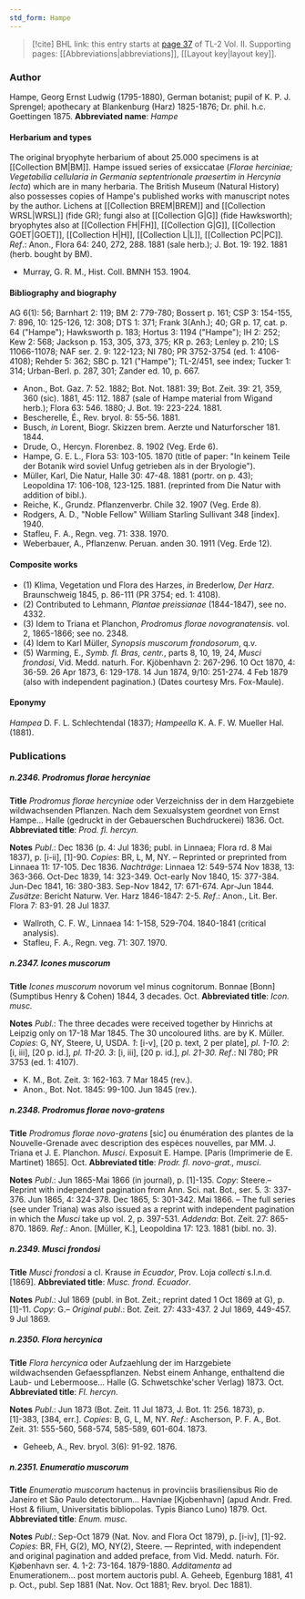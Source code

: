 ```yaml
---
std_form: Hampe
---
```


> [!cite] BHL link: this entry starts at [page 37](https://www.biodiversitylibrary.org/page/33068279) of TL-2 Vol. II.
> Supporting pages: [[Abbreviations|abbreviations]], [[Layout key|layout key]].

### Author

Hampe, Georg Ernst Ludwig (1795-1880), German botanist; pupil of K. P. J. Sprengel; apothecary at Blankenburg (Harz) 1825-1876; Dr. phil. h.c. Goettingen 1875. 
**Abbreviated name**: *Hampe*

#### Herbarium and types

The original bryophyte herbarium of about 25.000 specimens is at [[Collection BM|BM]]. Hampe issued series of exsiccatae (*Florae herciniae; Vegetabilia cellularia in Germania septentrionale praesertim in Hercynia lecta*) which are in many herbaria. The British Museum (Natural History) also possesses copies of Hampe's published works with manuscript notes by the author. Lichens at [[Collection BREM|BREM]] and [[Collection WRSL|WRSL]] (fide GR); fungi also at [[Collection G|G]] (fide Hawksworth); bryophytes also at [[Collection FH|FH]], [[Collection G|G]], [[Collection GOET|GOET]], [[Collection H|H]], [[Collection L|L]], [[Collection PC|PC]].
*Ref*.: Anon., Flora 64: 240, 272, 288. 1881 (sale herb.); J. Bot. 19: 192. 1881 (herb. bought by BM).
- Murray, G. R. M., Hist. Coll. BMNH 153. 1904.

#### Bibliography and biography

AG 6(1): 56; Barnhart 2: 119; BM 2: 779-780; Bossert p. 161; CSP 3: 154-155, 7: 896, 10: 125-126, 12: 308; DTS 1: 371; Frank 3(Anh.); 40; GR p. 17, cat. p. 64 ("Hampe"); Hawksworth p. 183; Hortus 3: 1194 ("Hampe"); IH 2: 252; Kew 2: 568; Jackson p. 153, 305, 373, 375; KR p. 263; Lenley p. 210; LS 11066-11078; NAF ser. 2. 9: 122-123; NI 780; PR 3752-3754 (ed. 1: 4106-4108); Rehder 5: 362; SBC p. 121 ("Hampe"); TL-2/451, see index; Tucker 1: 314; Urban-Berl. p. 287, 301; Zander ed. 10, p. 667.
- Anon., Bot. Gaz. 7: 52. 1882; Bot. Not. 1881: 39; Bot. Zeit. 39: 21, 359, 360 (sic). 1881, 45: 112. 1887 (sale of Hampe material from Wigand herb.); Flora 63: 546. 1880; J. Bot. 19: 223-224. 1881.
- Bescherelle, É., Rev. bryol. 8: 55-56. 1881.
- Busch, *in* Lorent, Biogr. Skizzen brem. Aerzte und Naturforscher 181. 1844.
- Drude, O., Hercyn. Florenbez. 8. 1902 (Veg. Erde 6).
- Hampe, G. E. L., Flora 53: 103-105. 1870 (title of paper: "In keinem Teile der Botanik wird soviel Unfug getrieben als in der Bryologie").
- Müller, Karl, Die Natur, Halle 30: 47-48. 1881 (portr. on p. 43); Leopoldina 17: 106-108, 123-125. 1881. (reprinted from Die Natur with addition of bibl.).
- Reiche, K., Grundz. Pflanzenverbr. Chile 32. 1907 (Veg. Erde 8).
- Rodgers, A. D., "Noble Fellow" William Starling Sullivant 348 \[index\]. 1940.
- Stafleu, F. A., Regn. veg. 71: 338. 1970.
- Weberbauer, A., Pflanzenw. Peruan. anden 30. 1911 (Veg. Erde 12).

#### Composite works

- (1) Klima, Vegetation und Flora des Harzes, *in* Brederlow, *Der Harz*. Braunschweig 1845, p. 86-111 (PR 3754; ed. 1: 4108).
- (2) Contributed to Lehmann, *Plantae preissianae* (1844-1847), see no. 4332.
- (3) Idem to Triana et Planchon, *Prodromus florae novogranatensis*. vol. 2, 1865-1866; see no. 2348.
- (4) Idem to Karl Müller, *Synopsis muscorum frondosorum*, q.v.
- (5) Warming, E., *Symb. fl. Bras, centr.*, parts 8, 10, 19, 24, *Musci frondosi*, Vid. Medd. naturh. For. Kjöbenhavn 2: 267-296. 10 Oct 1870, 4: 36-59. 26 Apr 1873, 6: 129-178. 14 Jun 1874, 9/10: 251-274. 4 Feb 1879 (also with independent pagination.) (Dates courtesy Mrs. Fox-Maule).

#### Eponymy

*Hampea* D. F. L. Schlechtendal (1837); *Hampeella* K. A. F. W. Mueller Hal. (1881).

### Publications

##### n.2346. Prodromus florae hercyniae

**Title**
*Prodromus florae hercyniae* oder Verzeichniss der in dem Harzgebiete wildwachsenden Pflanzen. Nach dem Sexualsystem geordnet von Ernst Hampe... Halle (gedruckt in der Gebauerschen Buchdruckerei) 1836. Oct.
**Abbreviated title**: *Prod. fl. hercyn.*

**Notes**
*Publ*.: Dec 1836 (p. 4: Jul 1836; publ. in Linnaea; Flora rd. 8 Mai 1837), p. \[i-ii\], \[1\]-90.
*Copies*: BR, L, M, NY. – Reprinted or preprinted from Linnaea 11: 17-105. Dec 1836.
*Nachträge*: Linnaea 12: 549-574 Nov 1838, 13: 363-366. Oct-Dec 1839, 14: 323-349. Oct-early Nov 1840, 15: 377-384. Jun-Dec 1841, 16: 380-383. Sep-Nov 1842, 17: 671-674. Apr-Jun 1844.
*Zusätze*: Bericht Naturw. Ver. Harz 1846-1847: 2-5.
*Ref*.: Anon., Lit. Ber. Flora 7: 83-91. 28 Jul 1837.
- Wallroth, C. F. W., Linnaea 14: 1-158, 529-704. 1840-1841 (critical analysis).
- Stafleu, F. A., Regn. veg. 71: 307. 1970.

##### n.2347. Icones muscorum

**Title**
*Icones muscorum* novorum vel minus cognitorum. Bonnae \[Bonn\] (Sumptibus Henry & Cohen) 1844, 3 decades. Oct.
**Abbreviated title**: *Icon. musc.*

**Notes**
*Publ*.: The three decades were received together by Hinrichs at Leipzig only on 17-18 Mar 1845. The 30 uncoloured liths. are by K. Müller. *Copies*: G, NY, Steere, U, USDA.
*1*: \[i-v\], \[20 p. text, 2 per plate\], *pl. 1-10.*
*2*: \[i, iii\], \[20 p. id.\], *pl. 11-20.*
*3*: \[i, iii\], \[20 p. id.\], *pl. 21-30.*
*Ref*.: NI 780; PR 3753 (ed. 1: 4107).
- K. M., Bot. Zeit. 3: 162-163. 7 Mar 1845 (rev.).
- Anon., Bot. Not. 1845: 99-100. Jun 1845 (rev.).

##### n.2348. Prodromus florae novo-gratens

**Title**
*Prodromus florae novo-gratens* \[sic\] ou énumération des plantes de la Nouvelle-Grenade avec description des espèces nouvelles, par MM. J. Triana et J. E. Planchon. *Musci*. Exposuit E. Hampe. \[Paris (Imprimerie de E. Martinet) 1865\]. Oct.
**Abbreviated title**: *Prodr. fl. novo-grat., musci*.

**Notes**
*Publ*.: Jun 1865-Mai 1866 (in journal), p. \[1\]-135. *Copy*: Steere.– Reprint with independent pagination from Ann. Sci. nat. Bot., ser. 5. 3: 337-376. Jun 1865, 4: 324-378. Dec 1865, 5: 301-342. Mai 1866. – The full series (see under Triana) was also issued as a reprint with independent pagination in which the *Musci* take up vol. 2, p. 397-531.
*Addenda*: Bot. Zeit. 27: 865-870. 1869.
*Ref*.: Anon. \[Müller, K.\], Leopoldina 17: 123. 1881 (bibl. no. 3).

##### n.2349. Musci frondosi

**Title**
*Musci frondosi* a cl. Krause *in Ecuador*, Prov. Loja *collecti* s.l.n.d. \[1869\].
**Abbreviated title**: *Musc. frond. Ecuador*.

**Notes**
*Publ*.: Jul 1869 (publ. in Bot. Zeit.; reprint dated 1 Oct 1869 at G), p. \[1\]-11. *Copy*: G.– *Original publ*.: Bot. Zeit. 27: 433-437. 2 Jul 1869, 449-457. 9 Jul 1869.

##### n.2350. Flora hercynica

**Title**
*Flora hercynica* oder Aufzaehlung der im Harzgebiete wildwachsenden Gefaesspflanzen. Nebst einem Anhange, enthaltend die Laub- und Lebermoose... Halle (G. Schwetschke'scher Verlag) 1873. Oct.
**Abbreviated title**: *Fl. hercyn.*

**Notes**
*Publ*.: Jun 1873 (Bot. Zeit. 11 Jul 1873, J. Bot. 11: 256. 1873), p. \[1\]-383, \[384, err.\].
*Copies*: B, G, L, M, NY.
*Ref*.: Ascherson, P. F. A., Bot. Zeit. 31: 555-560, 568-574, 585-589, 601-604. 1873.
- Geheeb, A., Rev. bryol. 3(6): 91-92. 1876.

##### n.2351. Enumeratio muscorum

**Title**
*Enumeratio muscorum* hactenus in provinciis brasiliensibus Rio de Janeiro et São Paulo detectorum... Havniae \[Kjobenhavn\] (apud Andr. Fred. Host & filium, Universitatis bibliopolas. Typis Bianco Luno) 1879. Oct.
**Abbreviated title**: *Enum. musc.*

**Notes**
*Publ*.: Sep-Oct 1879 (Nat. Nov. and Flora Oct 1879), p. \[i-iv\], \[1\]-92. *Copies*: BR, FH, G(2), MO, NY(2), Steere. — Reprinted, with independent and original pagination and added preface, from Vid. Medd. naturh. För. Kjøbenhavn ser. 4. 1-2: 73-164. 1879-1880.
*Additamenta* ad Enumerationem... post mortem auctoris publ. A. Geheeb, Egenburg 1881, 41 p. Oct., publ. Sep 1881 (Nat. Nov. Oct 1881; Rev. bryol. Dec 1881).

